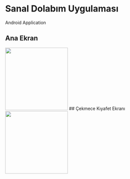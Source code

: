 # Sanal Dolabım Uygulaması
Android Application
## Ana Ekran
<img src="https://github.com/sermed469/SanalDolabimUygulamasi/assets/59250052/cb87bac4-e344-4664-b56c-3b5bf1b49457" width="200"/>
## Çekmece Kıyafet Ekranı
<img src="https://github.com/sermed469/SanalDolabimUygulamasi/assets/59250052/888794cf-2ee9-4d12-9cce-2c9124c4ab2c" width="200"/>
